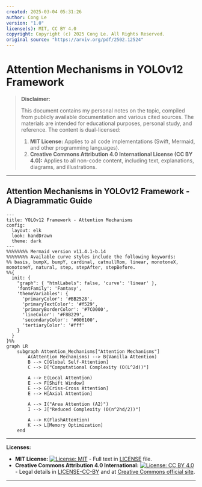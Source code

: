 ```yaml
---
created: 2025-03-04 05:31:26
author: Cong Le
version: "1.0"
license(s): MIT, CC BY 4.0
copyright: Copyright (c) 2025 Cong Le. All Rights Reserved.
original source: "https://arxiv.org/pdf/2502.12524"
---
```



# Attention Mechanisms in YOLOv12 Framework
> **Disclaimer:**
>
> This document contains my personal notes on the topic,
> compiled from publicly available documentation and various cited sources.
> The materials are intended for educational purposes, personal study, and reference.
> The content is dual-licensed:
> 1. **MIT License:** Applies to all code implementations (Swift, Mermaid, and other programming languages).
> 2. **Creative Commons Attribution 4.0 International License (CC BY 4.0):** Applies to all non-code content, including text, explanations, diagrams, and illustrations.
---


## Attention Mechanisms in YOLOv12 Framework - A Diagrammatic Guide 


```mermaid
---
title: YOLOv12 Framework - Attention Mechanisms
config:
  layout: elk
  look: handDrawn
  theme: dark
---
%%%%%%%% Mermaid version v11.4.1-b.14
%%%%%%%% Available curve styles include the following keywords:
%% basis, bumpX, bumpY, cardinal, catmullRom, linear, monotoneX, monotoneY, natural, step, stepAfter, stepBefore.
%%{
  init: {
    "graph": { "htmlLabels": false, 'curve': 'linear' },
    'fontFamily': 'Fantasy',
    'themeVariables': {
      'primaryColor': '#BB2528',
      'primaryTextColor': '#f529',
      'primaryBorderColor': '#7C0000',
      'lineColor': '#F8B229',
      'secondaryColor': '#006100',
      'tertiaryColor': '#fff'
    }
  }
}%%
graph LR
    subgraph Attention_Mechanisms["Attention Mechanisms"]
        A(Attention Mechanisms) --> B(Vanilla Attention)
        B --> C[Global Self-Attention]
        C --> D["Computational Complexity (O(L^2d))"]
        
        A --> E(Local Attention)
        E --> F[Shift Window]
        E --> G[Criss-Cross Attention]
        E --> H[Axial Attention]
        
        A --> I("Area Attention (A2)")
        I --> J["Reduced Complexity (O(n^2hd/2))"]
        
        A --> K(FlashAttention)
        K --> L[Memory Optimization]
    end
```




---
**Licenses:**

- **MIT License:**  [![License: MIT](https://img.shields.io/badge/License-MIT-yellow.svg)](LICENSE) - Full text in [LICENSE](LICENSE) file.
- **Creative Commons Attribution 4.0 International:** [![License: CC BY 4.0](https://licensebuttons.net/l/by/4.0/88x31.png)](LICENSE-CC-BY) - Legal details in [LICENSE-CC-BY](LICENSE-CC-BY) and at [Creative Commons official site](http://creativecommons.org/licenses/by/4.0/).

---